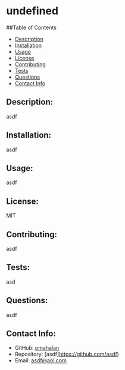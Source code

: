# undefined

  ##Table of Contents
  - [Description](#description)
  - [Installation](#installation)
  - [Usage](#usage)
  - [License](#license)
  - [Contributing](#contributing)
  - [Tests](#tests)
  - [Questions](#questions)
  - [Contact Info](#contact-info)

  ## Description:
  asdf

  ## Installation:
  asdf

  ## Usage:
  asdf

  ## License:
  MIT

  ## Contributing:
  asdf

  ## Tests:
  asd

  ## Questions:
  asdf

  ## Contact Info:
  - GitHub: [pmahalan](https://github.com/pmahalan)
  - Repository: [asdf]https://github.com/asdf)
  - Email: asdf@aol.com
